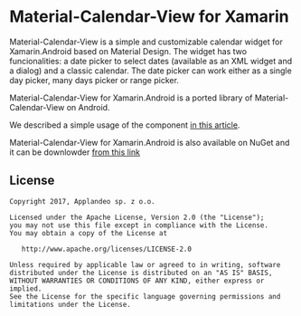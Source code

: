 # Material-Calendar-View for Xamarin

Material-Calendar-View is a simple and customizable calendar widget for Xamarin.Android based on Material Design. The widget has two funcionalities: a date picker to select dates (available as an XML widget and a dialog) and a classic calendar. The date picker can work either as a single day picker, many days picker or range picker.

Material-Calendar-View for Xamarin.Android is a ported library of Material-Calendar-View on Android.

We described a simple usage of the component [in this article](http://applandeo.com/blog/material-calendar-view-customized-calendar-widget-android/).

Material-Calendar-View for Xamarin.Android is also available on NuGet and it can be downlowder [from this link](https://www.nuget.org/packages/Material.Calendar.View.Xamarin/)

## License
```
Copyright 2017, Applandeo sp. z o.o.

Licensed under the Apache License, Version 2.0 (the "License");
you may not use this file except in compliance with the License.
You may obtain a copy of the License at

   http://www.apache.org/licenses/LICENSE-2.0

Unless required by applicable law or agreed to in writing, software
distributed under the License is distributed on an "AS IS" BASIS,
WITHOUT WARRANTIES OR CONDITIONS OF ANY KIND, either express or implied.
See the License for the specific language governing permissions and
limitations under the License.
```
